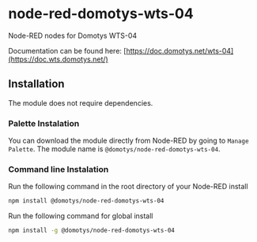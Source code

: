 # node-red-domotys-wts-04

Node-RED nodes for Domotys WTS-04

Documentation can be found here: [https://doc.domotys.net/wts-04](https://doc.wts.domotys.net/)


## Installation

The module does not require dependencies.

<h3>Palette Instalation</h3>

You can download the module directly from Node-RED by going to `Manage Palette`. The module name is `@domotys/node-red-domotys-wts-04`.

<h3>Command line Instalation</h3>

Run the following command in the root directory of your Node-RED install

```sh
npm install @domotys/node-red-domotys-wts-04
```

Run the following command for global install

```sh
npm install -g @domotys/node-red-domotys-wts-04
```
